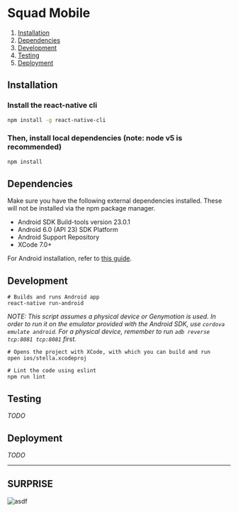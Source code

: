 # Squad Mobile

1. [Installation](#installation)
2. [Dependencies](#dependencies)
3. [Development](#development)
4. [Testing](#testing)
5. [Deployment](#deployment)


## Installation

### Install the react-native cli
```sh
npm install -g react-native-cli
```

### Then, install local dependencies (note: node v5 is recommended)
```sh
npm install
```

## Dependencies

Make sure you have the following external dependencies installed. These will not be installed via the npm package manager.

- Android SDK Build-tools version 23.0.1
- Android 6.0 (API 23) SDK Platform
- Android Support Repository
- XCode 7.0+

For Android installation, refer to [this guide](https://facebook.github.io/react-native/docs/android-setup.html).

## Development

```
# Builds and runs Android app
react-native run-android
```
_NOTE: This script assumes a physical device or Genymotion is used. In order to run it on the emulator provided with the Android SDK, use ```cordova emulate android```. For a physical device, remember to run ```adb reverse tcp:8081 tcp:8081``` first._

```
# Opens the project with XCode, with which you can build and run
open ios/stella.xcodeproj
```

```
# Lint the code using eslint
npm run lint
```

## Testing

*TODO*


## Deployment

*TODO*

---
## SURPRISE
![asdf](http://i.imgur.com/8R1L6HW.gif?1)
